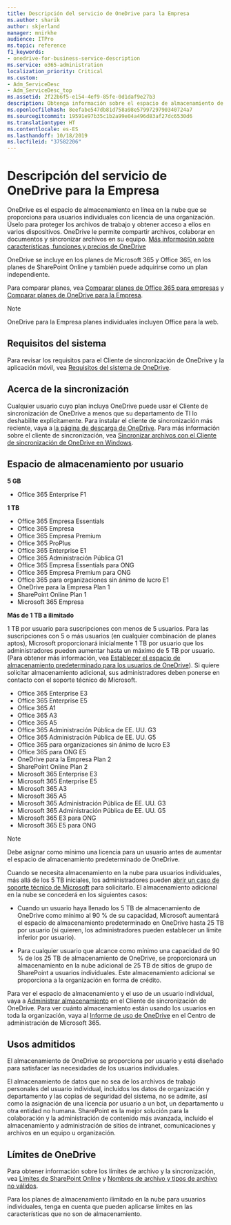 ```yaml
---
title: Descripción del servicio de OneDrive para la Empresa
ms.author: sharik
author: skjerland
manager: mnirkhe
audience: ITPro
ms.topic: reference
f1_keywords:
- onedrive-for-business-service-description
ms.service: o365-administration
localization_priority: Critical
ms.custom:
- Adm_ServiceDesc
- Adm_ServiceDesc_top
ms.assetid: 2f22b6f5-e154-4ef9-85fe-0d1daf9e27b3
description: Obtenga información sobre el espacio de almacenamiento de OneDrive que se proporciona en cada plan de suscripción.
ms.openlocfilehash: 8eefabe547db81d758a98e5799729790340724a7
ms.sourcegitcommit: 19591e97b35c1b2a99e04a496d83af27dc6530d6
ms.translationtype: HT
ms.contentlocale: es-ES
ms.lasthandoff: 10/18/2019
ms.locfileid: "37582206"
---
```

# <a name="onedrive-for-business-service-description"></a>Descripción del servicio de OneDrive para la Empresa

OneDrive es el espacio de almacenamiento en línea en la nube que se proporciona para usuarios individuales con licencia de una organización. Úselo para proteger los archivos de trabajo y obtener acceso a ellos en varios dispositivos. OneDrive le permite compartir archivos, colaborar en documentos y sincronizar archivos en su equipo. [Más información sobre características, funciones y precios de OneDrive](https://go.microsoft.com/fwlink/?linkid=850345) 
  
OneDrive se incluye en los planes de Microsoft 365 y Office 365, en los planes de SharePoint Online y también puede adquirirse como un plan independiente. 
    
Para comparar planes, vea [Comparar planes de Office 365 para empresas](https://go.microsoft.com/fwlink/?linkid=799177) y [Comparar planes de OneDrive para la Empresa](https://products.office.com/onedrive-for-business/compare-onedrive-for-business-plans). 
  
> [!NOTE]
> OneDrive para la Empresa planes individuales incluyen Office para la web. 
  
## <a name="system-requirements"></a>Requisitos del sistema

Para revisar los requisitos para el Cliente de sincronización de OneDrive y la aplicación móvil, vea [Requisitos del sistema de OneDrive](https://go.microsoft.com/fwlink/?linkid=837584).
  
## <a name="about-sync"></a>Acerca de la sincronización

Cualquier usuario cuyo plan incluya OneDrive puede usar el Cliente de sincronización de OneDrive a menos que su departamento de TI lo deshabilite explícitamente. Para instalar el cliente de sincronización más reciente, vaya a [la página de descarga de OneDrive](https://onedrive.live.com/about/download/). Para más información sobre el cliente de sincronización, vea [Sincronizar archivos con el Cliente de sincronización de OneDrive en Windows](https://support.office.com/article/615391c4-2bd3-4aae-a42a-858262e42a49).
  
## <a name="storage-space-per-user"></a>Espacio de almacenamiento por usuario

**5 GB**

- Office 365 Enterprise F1

**1 TB**

- Office 365 Empresa Essentials
- Office 365 Empresa
- Office 365 Empresa Premium
- Office 365 ProPlus
- Office 365 Enterprise E1
- Office 365 Administración Pública G1
- Office 365 Empresa Essentials para ONG
- Office 365 Empresa Premium para ONG
- Office 365 para organizaciones sin ánimo de lucro E1
- OneDrive para la Empresa Plan 1
- SharePoint Online Plan 1
- Microsoft 365 Empresa

**Más de 1 TB a ilimitado**
 
1 TB por usuario para suscripciones con menos de 5 usuarios. Para las suscripciones con 5 o más usuarios (en cualquier combinación de planes aptos), Microsoft proporcionará inicialmente 1 TB por usuario que los administradores pueden aumentar hasta un máximo de 5 TB por usuario. (Para obtener más información, vea [Establecer el espacio de almacenamiento predeterminado para los usuarios de OneDrive](/onedrive/set-default-storage-space)). Si quiere solicitar almacenamiento adicional, sus administradores deben ponerse en contacto con el soporte técnico de Microsoft.

- Office 365 Enterprise E3
- Office 365 Enterprise E5
- Office 365 A1
- Office 365 A3
- Office 365 A5
- Office 365 Administración Pública de EE. UU. G3
- Office 365 Administración Pública de EE. UU. G5
- Office 365 para organizaciones sin ánimo de lucro E3
- Office 365 para ONG E5
- OneDrive para la Empresa Plan 2
- SharePoint Online Plan 2
- Microsoft 365 Enterprise E3
- Microsoft 365 Enterprise E5
- Microsoft 365 A3
- Microsoft 365 A5
- Microsoft 365 Administración Pública de EE. UU. G3
- Microsoft 365 Administración Pública de EE. UU. G5
- Microsoft 365 E3 para ONG
- Microsoft 365 E5 para ONG

> [!NOTE]
> Debe asignar como mínimo una licencia para un usuario antes de aumentar el espacio de almacenamiento predeterminado de OneDrive. 
  
Cuando se necesita almacenamiento en la nube para usuarios individuales, más allá de los 5 TB iniciales, los administradores pueden [abrir un caso de soporte técnico de Microsoft](https://go.microsoft.com/fwlink/?linkid=869559) para solicitarlo. El almacenamiento adicional en la nube se concederá en los siguientes casos: 
  
- Cuando un usuario haya llenado los 5 TB de almacenamiento de OneDrive como mínimo al 90 % de su capacidad, Microsoft aumentará el espacio de almacenamiento predeterminado en OneDrive hasta 25 TB por usuario (si quieren, los administradores pueden establecer un límite inferior por usuario). 
    
- Para cualquier usuario que alcance como mínimo una capacidad de 90 % de los 25 TB de almacenamiento de OneDrive, se proporcionará un almacenamiento en la nube adicional de 25 TB de sitios de grupo de SharePoint a usuarios individuales. Este almacenamiento adicional se proporciona a la organización en forma de crédito.
    
Para ver el espacio de almacenamiento y el uso de un usuario individual, vaya a [Administrar almacenamiento](https://support.office.com/article/31519161-059C-4764-B6F8-F5CD29F7FE68) en el Cliente de sincronización de OneDrive. Para ver cuánto almacenamiento están usando los usuarios en toda la organización, vaya al [Informe de uso de OneDrive](/office365/admin/activity-reports/onedrive-for-business-usage) en el Centro de administración de Microsoft 365. 
   
## <a name="supported-uses"></a>Usos admitidos

El almacenamiento de OneDrive se proporciona por usuario y está diseñado para satisfacer las necesidades de los usuarios individuales.
  
El almacenamiento de datos que no sea de los archivos de trabajo personales del usuario individual, incluidos los datos de organización y departamento y las copias de seguridad del sistema, no se admite, así como la asignación de una licencia por usuario a un bot, un departamento u otra entidad no humana. SharePoint es la mejor solución para la colaboración y la administración de contenido más avanzada, incluido el almacenamiento y administración de sitios de intranet, comunicaciones y archivos en un equipo u organización.
  
## <a name="onedrive-limits"></a>Límites de OneDrive

Para obtener información sobre los límites de archivo y la sincronización, vea [Límites de SharePoint Online](/office365/servicedescriptions/sharepoint-online-service-description/sharepoint-online-limits) y [Nombres de archivo y tipos de archivo no válidos](https://support.office.com/article/64883a5d-228e-48f5-b3d2-eb39e07630fa).
  
Para los planes de almacenamiento ilimitado en la nube para usuarios individuales, tenga en cuenta que pueden aplicarse límites en las características que no son de almacenamiento. 
  

